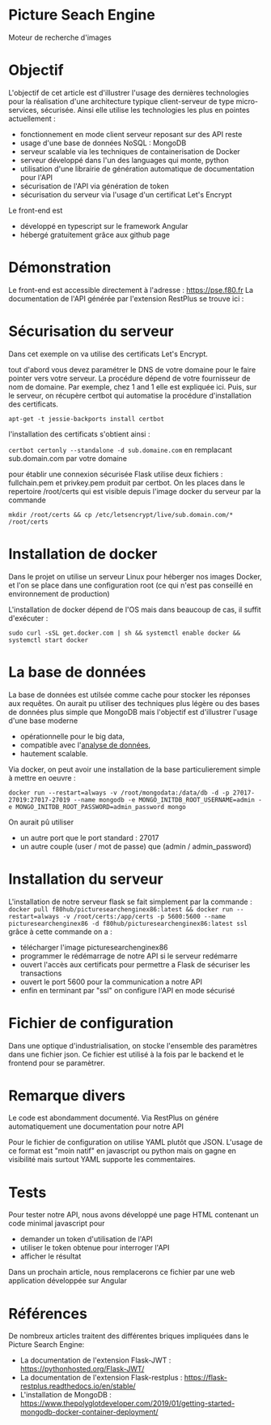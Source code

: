 # Picture Seach Engine
Moteur de recherche d'images

# Objectif
L'objectif de cet article est d'illustrer l'usage des dernières technologies pour la réalisation d'une architecture typique client-serveur de type micro-services, sécurisée. Ainsi elle utilise 
les technologies les plus en pointes actuellement :
- fonctionnement en mode client serveur reposant sur des API reste
- usage d'une base de données NoSQL : MongoDB
- serveur scalable via les techniques de containerisation de Docker
- serveur développé dans l'un des languages qui monte, python
- utilisation d'une librairie de génération automatique de documentation pour l'API
- sécurisation de l'API via génération de token
- sécurisation du serveur via l'usage d'un certificat Let's Encrypt

Le front-end est 
- développé en typescript sur le framework Angular
- hébergé gratuitement grâce aux github page

# Démonstration
Le front-end est accessible directement à l'adresse : https://pse.f80.fr
La documentation de l'API générée par l'extension RestPlus se trouve ici : 


# Sécurisation du serveur
Dans cet exemple on va utilise des certificats Let's Encrypt.

tout d'abord vous devez paramétrer le DNS de votre domaine pour le faire pointer vers
votre serveur. La procédure dépend de votre fournisseur de nom de domaine. Par exemple, chez
1 and 1 elle est expliquée ici. 
Puis, sur le serveur, on récupère certbot qui automatise la procédure
d'installation des certificats.

`apt-get -t jessie-backports install certbot`

l'installation des certificats s'obtient ainsi :

`certbot certonly --standalone -d sub.domaine.com` 
en remplacant sub.domain.com par votre domaine

pour établir une connexion sécurisée Flask utilise deux fichiers :
fullchain.pem et privkey.pem produit par certbot. On les places
dans le repertoire /root/certs qui est visible depuis l'image docker
du serveur par la commande 

`mkdir /root/certs && cp /etc/letsencrypt/live/sub.domain.com/* /root/certs`


# Installation de docker
Dans le projet on utilise un serveur Linux 
pour héberger nos images Docker, et l'on se place dans une configuration root
(ce qui n'est pas conseillé en environnement de production)

L'installation de docker dépend de l'OS mais dans beaucoup de cas, 
il suffit d'exécuter :

`sudo curl -sSL get.docker.com | sh && systemctl enable docker && systemctl start docker`


# La base de données
La base de données est utilsée comme cache pour stocker les réponses aux requêtes. 
On aurait pu utiliser des techniques plus légère ou des bases de données plus simple
que MongoDB mais l'objectif est d'illustrer l'usage d'une base moderne
 - opérationnelle pour le big data,
 - compatible avec l'<a href="https://www.datacamp.com/courses/introduction-to-using-mongodb-for-data-science-with-python">analyse de données</a>,
 - hautement scalable.

Via docker, on peut avoir une installation de la base particulierement simple à mettre en
oeuvre :

`docker run --restart=always -v /root/mongodata:/data/db -d -p 27017-27019:27017-27019 --name mongodb -e MONGO_INITDB_ROOT_USERNAME=admin -e MONGO_INITDB_ROOT_PASSWORD=admin_password mongo`

On aurait pû utiliser
- un autre port que le port standard : 27017 
- un autre couple (user / mot de passe) que (admin / admin_password)

# Installation du serveur

L'installation de notre serveur flask se fait simplement par la commande :
`docker pull f80hub/picturesearchenginex86:latest && docker run --restart=always -v /root/certs:/app/certs -p 5600:5600 --name picturesearchenginex86 -d f80hub/picturesearchenginex86:latest ssl`
grâce à cette commande on a :
- télécharger l'image picturesearchenginex86
- programmer le rédémarrage de notre API si le serveur redémarre
- ouvert l'accès aux certificats pour permettre a Flask de sécuriser les transactions
- ouvert le port 5600 pour la communication a notre API
- enfin en terminant par "ssl" on configure l'API en mode sécurisé 

# Fichier de configuration
Dans une optique d'industrialisation, on stocke l'ensemble
des paramètres dans une fichier json. Ce fichier est utilisé
à la fois par le backend et le frontend pour se paramètrer.

# Remarque divers
Le code est abondamment documenté. Via RestPlus on génére
automatiquement une documentation pour notre API

Pour le fichier de configuration on utilise YAML plutôt que JSON. L'usage de ce
format est "moin natif" en javascript ou python mais on gagne en visibilité
mais surtout YAML supporte les commentaires. 

# Tests
Pour tester notre API, nous avons développé une page HTML contenant un code minimal javascript
pour 
- demander un token d'utilisation de l'API
- utiliser le token obtenue pour interroger l'API
- afficher le résultat

Dans un prochain article, nous remplacerons ce fichier par une web application développée sur Angular 


# Références
De nombreux articles traitent des différentes briques 
impliquées dans le Picture Search Engine:
- La documentation de l'extension Flask-JWT : https://pythonhosted.org/Flask-JWT/
- La documentation de l'extension Flask-restplus : https://flask-restplus.readthedocs.io/en/stable/
- L'installation de MongoDB : https://www.thepolyglotdeveloper.com/2019/01/getting-started-mongodb-docker-container-deployment/
 
